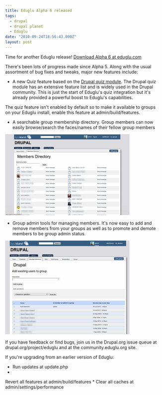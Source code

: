 ```yaml
---
title: Eduglu Alpha 6 released
tags:
  - drupal
  - drupal planet
  - Eduglu
date: "2010-09-24T18:56:43.000Z"
layout: post
---
```


Time for another Eduglu release! [Download Alpha 6 at eduglu.com][0]

There's been lots of progress made since Alpha 5\. Along with the usual assortment of bug fixes and tweaks, major new features include:

* A new Quiz feature based on the [Drupal quiz module][1]. The Drupal quiz module has an extensive feature list and is widely used in the Drupal community. This is just the start of Eduglu's quiz integration but it's already provided a powerful boost to Eduglu's capabilities.

The quiz feature isn't enabled by default so to make it available to groups on your Eduglu install, enable this feature at admin/build/features.

* A searchable group membership directory. Group members can now easily browse/search the faces/names of their fellow group members

[![](./membership_directory-small.png)][2]

* Group admin tools for managing members. It's now easy to add and remove members from your groups as well as to promote and demote members to be group admin status.

[![](./group-members-admin-tool-small.png)][3]

If you have feedback or find bugs, join us in the Drupal.org issue queue at drupal.org/project/eduglu and at the community.eduglu.org site.

If you're upgrading from an earlier version of Eduglu:

* Run updates at update.php
* 
Revert all features at admin/build/features
* 
Clear all caches at admin/settings/performance


[0]: http://eduglu.com/content/eduglu-alpha-6
[1]: http://drupal.org/project/quiz
[2]: http://kyle.mathews2000.com/files/membership_directory.png
[3]: http://kyle.mathews2000.com/files/group-members-admin-tool.png